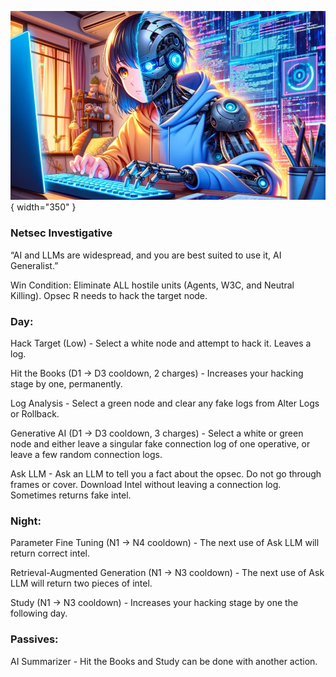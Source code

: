 ![aigeneralist.png](Images/aigeneralist.png){ width="350" }

### **Netsec Investigative**

“AI and LLMs are widespread, and you are best suited to use it, AI Generalist.”

Win Condition: Eliminate ALL hostile units (Agents, W3C, and Neutral Killing). Opsec R needs to hack the target node.

### **Day:**

Hack Target (Low) - Select a white node and attempt to hack it. Leaves a log.

Hit the Books (D1 -> D3 cooldown, 2 charges) - Increases your hacking stage by one, permanently.

Log Analysis - Select a green node and clear any fake logs from Alter Logs or Rollback.

Generative AI (D1 -> D3 cooldown, 3 charges) - Select a white or green node and either leave a singular fake connection log of one operative, or leave a few random connection logs.

Ask LLM - Ask an LLM to tell you a fact about the opsec. Do not go through frames or cover. Download Intel without leaving a connection log. Sometimes returns fake intel.

### **Night:**

Parameter Fine Tuning (N1 -> N4 cooldown) - The next use of Ask LLM will return correct intel.

Retrieval-Augmented Generation (N1 -> N3 cooldown) - The next use of Ask LLM will return two pieces of intel.

Study (N1 -> N3 cooldown) - Increases your hacking stage by one the following day.

### **Passives:**

AI Summarizer - Hit the Books and Study can be done with another action.